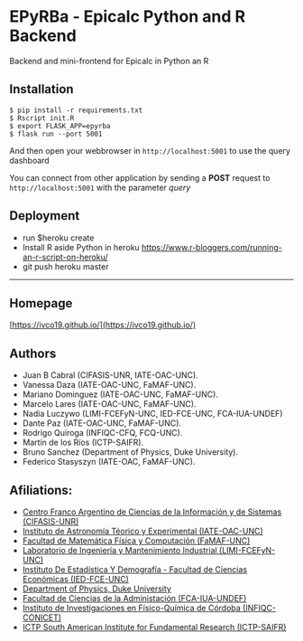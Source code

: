# EPyRBa - Epicalc Python and R Backend

Backend and mini-frontend for Epicalc in Python an R


## Installation

    $ pip install -r requirements.txt
    $ Rscript init.R
    $ export FLASK_APP=epyrba
    $ flask run --port 5001

And then open your webbrowser in `http://localhost:5001` to use the
query dashboard

You can connect from other application by sending a **POST** request
to `http://localhost:5001` with the parameter *query*

## Deployment

-   run $heroku create
-   Install R aside Python in heroku <https://www.r-bloggers.com/running-an-r-script-on-heroku/>
-   git push heroku master

----

## Homepage

[https://ivco19.github.io/](https://ivco19.github.io/)


## Authors

-   Juan B Cabral (CIFASIS-UNR, IATE-OAC-UNC).
-   Vanessa Daza (IATE-OAC-UNC, FaMAF-UNC).
-   Mariano Dominguez (IATE-OAC-UNC, FaMAF-UNC).
-   Marcelo Lares (IATE-OAC-UNC, FaMAF-UNC).
-   Nadia Luczywo (LIMI-FCEFyN-UNC, IED-FCE-UNC, FCA-IUA-UNDEF)
-   Dante Paz (IATE-OAC-UNC, FaMAF-UNC).
-   Rodrigo Quiroga (INFIQC-CFQ, FCQ-UNC).
-   Martín de los Ríos (ICTP-SAIFR).
-   Bruno Sanchez (Department of Physics, Duke University).
-   Federico Stasyszyn (IATE-OAC, FaMAF-UNC).


## Afiliations:

-   [Centro Franco Argentino de Ciencias de la Información y de Sistemas (CIFASIS-UNR)](https://www.cifasis-conicet.gov.ar/)
-   [Instituto de Astronomía Téorico y Experimental (IATE-OAC-UNC)](http://iate.oac.uncor.edu/)
-   [Facultad de Matemática Física y Computación (FaMAF-UNC)](https://www.famaf.unc.edu.ar/)
-   [Laboratorio de Ingeniería y Mantenimiento Industrial (LIMI-FCEFyN-UNC)](https://fcefyn.unc.edu.ar/facultad/secretarias/investigacion-y-posgrado/-investigacion/laboratorio-de-ingenieria-y-mantenimiento-industrial/)
-   [Instituto De Estadística Y Demografía - Facultad de Ciencias Económicas (IED-FCE-UNC)](http://www.eco.unc.edu.ar/instituto-de-estadistica-y-demografia)
-   [Department of Physics, Duke University](https://phy.duke.edu/)
-   [Facultad de Ciencias de la Administación (FCA-IUA-UNDEF)](https://www.iua.edu.ar/)
-   [Instituto de Investigaciones en Físico-Química de Córdoba (INFIQC-CONICET)](http://infiqc-fcq.psi.unc.edu.ar/)
-   [ICTP South American Institute for Fundamental Research (ICTP-SAIFR)](ICTP-SAIFR)
